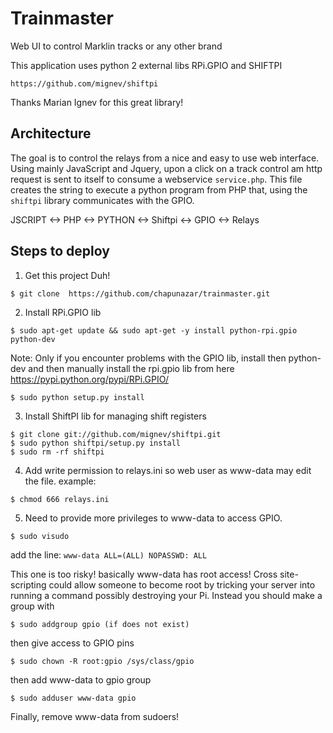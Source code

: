 Trainmaster
===========
Web UI to control Marklin tracks or any other brand

This application uses python 2 external libs RPi.GPIO and SHIFTPI

`https://github.com/mignev/shiftpi`

Thanks Marian Ignev for this great library!

## Architecture
The goal is to control the relays from a nice and easy to use web interface. Using mainly JavaScript and Jquery, upon a click on a track control am http request is sent to itself to consume a webservice `service.php`. This file creates the string to execute a python program from PHP that, using the `shiftpi` library communicates with the GPIO.

JSCRIPT <-> PHP <-> PYTHON <-> Shiftpi <-> GPIO <-> Relays

## Steps to deploy

1) Get this project Duh!
```
$ git clone  https://github.com/chapunazar/trainmaster.git
```


2) Install RPi.GPIO lib
```
$ sudo apt-get update && sudo apt-get -y install python-rpi.gpio python-dev
```
Note: Only if you encounter problems with the GPIO lib, install then python-dev and then manually install the rpi.gpio lib from here
https://pypi.python.org/pypi/RPi.GPIO/
```
$ sudo python setup.py install
```

3) Install ShiftPI lib for managing shift registers
```
$ git clone git://github.com/mignev/shiftpi.git
$ sudo python shiftpi/setup.py install
$ sudo rm -rf shiftpi
```

4) Add write permission to relays.ini so web user as www-data may edit the file. example:
```
$ chmod 666 relays.ini
```
5) Need to provide more privileges to www-data to access GPIO.
```
$ sudo visudo
```
add the line:
`www-data ALL=(ALL) NOPASSWD: ALL`

This one is too risky! basically www-data has root access! Cross site-scripting could allow someone to become root by tricking your server into running a command possibly destroying your Pi. Instead you should make a group with
```
$ sudo addgroup gpio (if does not exist)
``` 
then give access to GPIO pins

```
$ sudo chown -R root:gpio /sys/class/gpio
``` 
then add www-data to gpio group
```
$ sudo adduser www-data gpio
```
Finally, remove www-data from sudoers!
